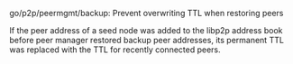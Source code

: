 go/p2p/peermgmt/backup: Prevent overwriting TTL when restoring peers

If the peer address of a seed node was added to the libp2p address book
before peer manager restored backup peer addresses, its permanent TTL
was replaced with the TTL for recently connected peers.
